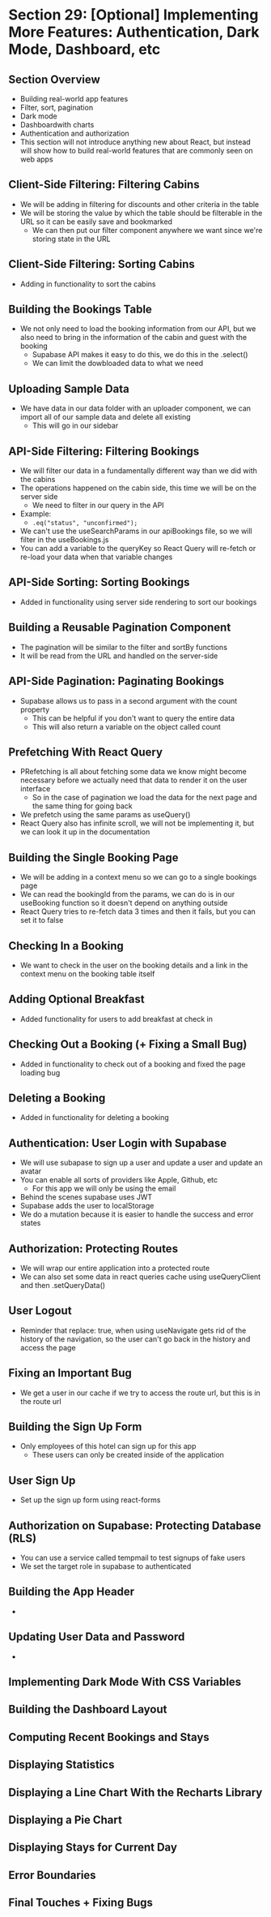 # Section 29: [Optional] Implementing More Features: Authentication, Dark Mode, Dashboard, etc

## Section Overview
- Building real-world app features 
- Filter, sort, pagination 
- Dark mode 
- Dashboardwith charts 
- Authentication and authorization 
- This section will not introduce anything new about React, but instead will show how to build real-world features that are commonly seen on web apps 

## Client-Side Filtering: Filtering Cabins
- We will be adding in filtering for discounts and other criteria in the table 
- We will be storing the value by which the table should be filterable in the URL so it can be easily save and bookmarked 
  - We can then put our filter component anywhere we want since we're storing state in the URL 

## Client-Side Filtering: Sorting Cabins
- Adding in functionality to sort the cabins 

## Building the Bookings Table
- We not only need to load the booking information from our API, but we also need to bring in the information of the cabin and guest with the booking 
  - Supabase API makes it easy to do this, we do this in the .select() 
  - We can limit the dowbloaded data to what we need

## Uploading Sample Data
- We have data in our data folder with an uploader component, we can import all of our sample data and delete all existing 
  - This will go in our sidebar

## API-Side Filtering: Filtering Bookings
- We will filter our data in a fundamentally different way than we did with the cabins 
- The operations happened on the cabin side, this time we will be on the server side
  - We need to filter in our query in the API 
- Example: 
  - `.eq("status", "unconfirmed");`
- We can't use the useSearchParams in our apiBookings file, so we will filter in the useBookings.js
- You can add a variable to the queryKey so React Query will re-fetch or re-load your data when that variable changes 

## API-Side Sorting: Sorting Bookings
- Added in functionality using server side rendering to sort our bookings

## Building a Reusable Pagination Component
- The pagination will be similar to the filter and sortBy functions 
- It will be read from the URL and handled on the server-side 

## API-Side Pagination: Paginating Bookings
- Supabase allows us to pass in a second argument with the count property
  - This can be helpful if you don't want to query the entire data 
  - This will also return a variable on the object called count 

## Prefetching With React Query 
- PRefetching is all about fetching some data we know might become necessary before we actually need that data to render it on the user interface
  - So in the case of pagination we load the data for the next page and the same thing for going back 
- We prefetch using the same params as useQuery() 
- React Query also has infinite scroll, we will not be implementing it, but we can look it up in the documentation 

## Building the Single Booking Page
- We will be adding in a context menu so we can go to a single bookings page 
- We can read the bookingId from the params, we can do is in our useBooking function so it doesn't depend on anything outside 
- React Query tries to re-fetch data 3 times and then it fails, but you can set it to false 

## Checking In a Booking
- We want to check in the user on the booking details and a link in the context menu on the booking table itself 

## Adding Optional Breakfast
- Added functionality for users to add breakfast at check in 

## Checking Out a Booking (+ Fixing a Small Bug)
- Added in functionality to check out of a booking and fixed the page loading bug 

## Deleting a Booking
- Added in functionality for deleting a booking 

## Authentication: User Login with Supabase
- We will use subapase to sign up a user and update a user and update an avatar
- You can enable all sorts of providers like Apple, Github, etc
  - For this app we will only be using the email 
- Behind the scenes supabase uses JWT 
- Supabase adds the user to localStorage
- We do a mutation because it is easier to handle the success and error states 

## Authorization: Protecting Routes
- We will wrap our entire application into a protected route 
- We can also set some data in react queries cache using useQueryClient and then .setQueryData() 

## User Logout
- Reminder that replace: true, when using useNavigate gets rid of the history of the navigation, so the user can't go back in the history and access the page 

## Fixing an Important Bug
- We get a user in our cache if we try to access the route url, but this is in the route url 

## Building the Sign Up Form
- Only employees of this hotel can sign up for this app 
  - These users can only be created inside of the application 

## User Sign Up
- Set up the sign up form using react-forms

## Authorization on Supabase: Protecting Database (RLS)
- You can use a service called tempmail to test signups of fake users 
- We set the target role in supabase to authenticated 

## Building the App Header
- 

## Updating User Data and Password
- 

## Implementing Dark Mode With CSS Variables

## Building the Dashboard Layout

## Computing Recent Bookings and Stays

## Displaying Statistics

## Displaying a Line Chart With the Recharts Library

## Displaying a Pie Chart

## Displaying Stays for Current Day

## Error Boundaries

## Final Touches + Fixing Bugs
